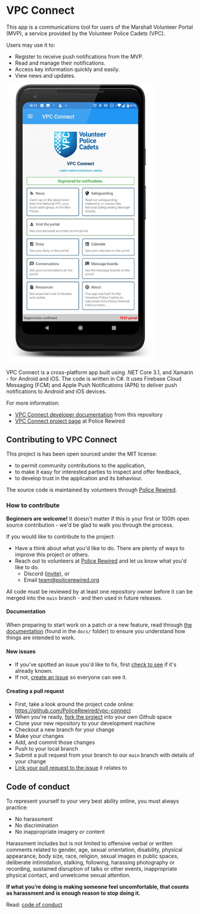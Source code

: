 # VPC Connect

This app is a communications tool for users of the Marshall Volunteer Portal (MVP), a service provided by the Volunteer Police Cadets (VPC).

Users may use it to:

* Register to receive push notifications from the MVP.
* Read and manage their notifications.
* Access key information quickly and easily.
* View news and updates.

<img src="docs/images/2021-02-21-home-page.png" width="400px">

VPC Connect is a cross-platform app built using .NET Core 3.1, and Xamarin - for Android and iOS. The code is written in C#. It uses Firebase Cloud Messaging (FCM) and Apple Push Notifications (APN) to deliver push notifications to Android and iOS devices.

For more information:

* [VPC Connect developer documentation](https://policerewired.github.io/vpc-connect/) from this repository
* [VPC Connect project page](https://www.policerewired.org/home/projects/vpc-connect) at Police Rewired

## Contributing to VPC Connect

This project is has been open sourced under the MIT license:

* to permit community contributions to the application,
* to make it easy for interested parties to inspect and offer feedback,
* to develop trust in the application and its behaviour.

The source code is maintained by volunteers through [Police Rewired](https://policerewired.org).

### How to contribute

**Beginners are welcome!** It doesn't matter if this is your first or 100th open source contribution - we'd be glad to walk you through the process.

If you would like to contribute to the project:

* Have a think about what you'd like to do. There are plenty of ways to improve this project or others.
* Reach out to volunteers at [Police Rewired](https://policerewired.org) and let us know what you'd like to do.
  * Discord ([invite](https://bit.ly/PoliceRewired-join-discord)), or
  * Email [team@policerewired.org](mailto:team@policerewired.org)

All code must be reviewed by at least one repository owner before it can be merged into the `main` branch - and then used in future releases.

#### Documentation

When preparing to start work on a patch or a new feature, read through [the documentation](https://policerewired.github.io/vpc-connect/) (found in the `docs/` folder) to ensure you understand how things are intended to work.

#### New issues

* If you've spotted an issue you'd like to fix, first [check to see](https://github.com/PoliceRewired/vpc-connect/issues) if it's already known.
* If not, [create an issue](https://github.com/PoliceRewired/vpc-connect/issues/new/choose) so everyone can see it.

#### Creating a pull request

* First, take a look around the project code online: https://github.com/PoliceRewired/vpc-connect
* When you're ready, [fork the project](https://github.com/PoliceRewired/vpc-connect/fork) into your own Github space
* Clone your new repository to your development machine
* Checkout a new branch for your change
* Make your changes
* Add, and commit those changes
* Push to your local branch
* Submit a pull request from your branch to our `main` branch with details of your change
* [Link your pull request to the issue](https://docs.github.com/en/issues/tracking-your-work-with-issues/linking-a-pull-request-to-an-issue) it relates to

## Code of conduct

To represent yourself to your very best ability online, you must always practice:

* No harassment
* No discrimination
* No inappropriate imagery or content

Harassment includes but is not limited to offensive verbal or written comments related to gender, age,
sexual orientation, disability, physical appearance, body size, race, religion, sexual images in public spaces,
deliberate intimidation, stalking, following, harassing photography or recording, sustained disruption of talks
or other events, inappropriate physical contact, and unwelcome sexual attention.

**If what you’re doing is making someone feel uncomfortable, that counts as harassment and is enough reason to stop doing it.**

Read: [code of conduct](https://www.policerewired.org/home/conduct)
